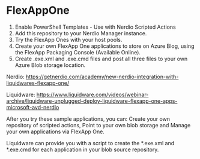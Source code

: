 # FlexAppOne
1. Enable PowerShell Templates - Use with Nerdio Scripted Actions
2. Add this repository to your Nerdio Manager instance.
3. Try the FlexApp Ones with your host pools.
4. Create your own FlexApp One applications to store on Azure Blog, using the FlexApp Packaging Console (Available Online).
5. Create .exe.xml and .exe.cmd files and post all three files to your own Azure Blob storage location.

Nerdio:
https://getnerdio.com/academy/new-nerdio-integration-with-liquidwares-flexapp-one/

Liquidware:
https://www.liquidware.com/videos/webinar-archive/liquidware-unplugged-deploy-liquidware-flexapp-one-apps-microsoft-avd-nerdio

After you try these sample applications, you can:
Create your own repository of scripted actions,
Point to your own blob storage and
Manage your own applications via FlexApp One. 

Liquidware can provide you with a script to create the *.exe.xml and *.exe.cmd for each application in your blob source repository.
